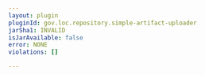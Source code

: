```yaml
---
layout: plugin
pluginId: gov.loc.repository.simple-artifact-uploader
jarSha1: INVALID
isJarAvailable: false
error: NONE
violations: []

---
```


